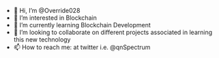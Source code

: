 - 👋 Hi, I’m @Override028
- 👀 I’m interested in Blockchain
- 🌱 I’m currently learning Blockchain Development
- 💞️ I’m looking to collaborate on different projects associated in learning this new technology
- 📫 How to reach me: at twitter i.e. @qnSpectrum

<!---
Override028/Override028 is a ✨ special ✨ repository because its `README.md` (this file) appears on your GitHub profile.
You can click the Preview link to take a look at your changes.
--->
